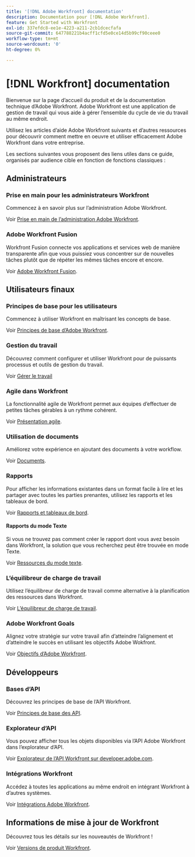 ```yaml
---
title: '[!DNL Adobe Workfront] documentation'
description: Documentation pour [!DNL Adobe Workfront].
feature: Get Started with Workfront
exl-id: 337efdc8-ee1e-4223-a211-2cb1dcecfafa
source-git-commit: 647788221b4acff1cfd5e0ce14d5b99cf90ceee0
workflow-type: tm+mt
source-wordcount: '0'
ht-degree: 0%

---
```


# [!DNL Workfront] documentation

Bienvenue sur la page d’accueil du produit et de la documentation technique d’Adobe Workfront. Adobe Workfront est une application de gestion de travail qui vous aide à gérer l’ensemble du cycle de vie du travail au même endroit.

Utilisez les articles d’aide Adobe Workfront suivants et d’autres ressources pour découvrir comment mettre en oeuvre et utiliser efficacement Adobe Workfront dans votre entreprise.

Les sections suivantes vous proposent des liens utiles dans ce guide, organisés par audience cible en fonction de fonctions classiques :

## Administrateurs

### Prise en main pour les administrateurs Workfront

Commencez à en savoir plus sur l’administration Adobe Workfront.

Voir [Prise en main de l’administration Adobe Workfront](/help/quicksilver/administration-and-setup/get-started-wf-administration/get-started-with-wf-administration.md).

### Adobe Workfront Fusion

Workfront Fusion connecte vos applications et services web de manière transparente afin que vous puissiez vous concentrer sur de nouvelles tâches plutôt que de répéter les mêmes tâches encore et encore.

Voir [Adobe Workfront Fusion](/help/quicksilver/workfront-fusion/workfront-fusion-2.md).

## Utilisateurs finaux

### Principes de base pour les utilisateurs

Commencez à utiliser Workfront en maîtrisant les concepts de base.

Voir [Principes de base d’Adobe Workfront](/help/quicksilver/workfront-basics/workfront-basics.md).

### Gestion du travail

Découvrez comment configurer et utiliser Workfront pour de puissants processus et outils de gestion du travail.

Voir [Gérer le travail](/help/quicksilver/manage-work/manage-work.md)


### Agile dans Workfront

La fonctionnalité agile de Workfront permet aux équipes d’effectuer de petites tâches gérables à un rythme cohérent.

Voir [Présentation agile](/help/quicksilver/agile/agile-overview.md).

### Utilisation de documents

Améliorez votre expérience en ajoutant des documents à votre workflow.

Voir [Documents](/help/quicksilver/documents/documents-overview.md).

### Rapports

Pour afficher les informations existantes dans un format facile à lire et les partager avec toutes les parties prenantes, utilisez les rapports et les tableaux de bord.

Voir [Rapports et tableaux de bord](/help/quicksilver/reports-and-dashboards/reports-and-dashboards-overview.md).

#### Rapports du mode Texte

Si vous ne trouvez pas comment créer le rapport dont vous avez besoin dans Workfront, la solution que vous recherchez peut être trouvée en mode Texte.

Voir [Ressources du mode texte](/help/quicksilver/reports-and-dashboards/reports/text-mode/text-mode-resources.md).

### L’équilibreur de charge de travail

Utilisez l’équilibreur de charge de travail comme alternative à la planification des ressources dans Workfront.

Voir [L’équilibreur de charge de travail](/help/quicksilver/resource-mgmt/workload-balancer/workload-balancer.md).

### Adobe Workfront Goals

Alignez votre stratégie sur votre travail afin d’atteindre l’alignement et d’atteindre le succès en utilisant les objectifs Adobe Wokfront.

Voir [Objectifs d’Adobe Workfront](/help/quicksilver/workfront-goals/workfront-goals.md).

## Développeurs

### Bases d’API

Découvrez les principes de base de l’API Workfront.

Voir [Principes de base des API](/help/quicksilver/wf-api/general/api-basics.md).

### Explorateur d’API

Vous pouvez afficher tous les objets disponibles via l’API Adobe Workfront dans l’explorateur d’API.

Voir [Explorateur de l’API Workfront sur developer.adobe.com](https://developer.adobe.com/workfront/api-explorer/).

### Intégrations Workfront

Accédez à toutes les applications au même endroit en intégrant Workfront à d’autres systèmes.

Voir [Intégrations Adobe Workfront](/help/quicksilver/workfront-integrations-and-apps/workfront-integrations.md).

## Informations de mise à jour de Workfront

Découvrez tous les détails sur les nouveautés de Workfront !

Voir [Versions de produit Workfront](/help/quicksilver/product-announcements/product-releases/product-releases.md).